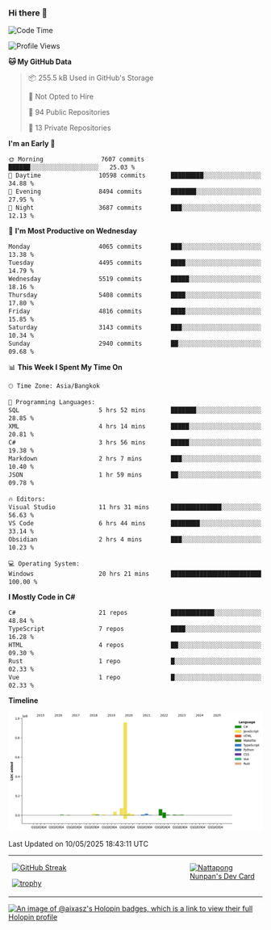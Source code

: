 ### Hi there 👋

<!--START_SECTION:waka-->
![Code Time](http://img.shields.io/badge/Code%20Time-2%2C264%20hrs%206%20mins-blue)

![Profile Views](http://img.shields.io/badge/Profile%20Views-0-blue)

**🐱 My GitHub Data** 

> 📦 255.5 kB Used in GitHub's Storage 
 > 
> 🚫 Not Opted to Hire
 > 
> 📜 94 Public Repositories 
 > 
> 🔑 13 Private Repositories 
 > 
**I'm an Early 🐤** 

```text
🌞 Morning                7607 commits        ██████░░░░░░░░░░░░░░░░░░░   25.03 % 
🌆 Daytime                10598 commits       █████████░░░░░░░░░░░░░░░░   34.88 % 
🌃 Evening                8494 commits        ███████░░░░░░░░░░░░░░░░░░   27.95 % 
🌙 Night                  3687 commits        ███░░░░░░░░░░░░░░░░░░░░░░   12.13 % 
```
📅 **I'm Most Productive on Wednesday** 

```text
Monday                   4065 commits        ███░░░░░░░░░░░░░░░░░░░░░░   13.38 % 
Tuesday                  4495 commits        ████░░░░░░░░░░░░░░░░░░░░░   14.79 % 
Wednesday                5519 commits        █████░░░░░░░░░░░░░░░░░░░░   18.16 % 
Thursday                 5408 commits        ████░░░░░░░░░░░░░░░░░░░░░   17.80 % 
Friday                   4816 commits        ████░░░░░░░░░░░░░░░░░░░░░   15.85 % 
Saturday                 3143 commits        ███░░░░░░░░░░░░░░░░░░░░░░   10.34 % 
Sunday                   2940 commits        ██░░░░░░░░░░░░░░░░░░░░░░░   09.68 % 
```


📊 **This Week I Spent My Time On** 

```text
🕑︎ Time Zone: Asia/Bangkok

💬 Programming Languages: 
SQL                      5 hrs 52 mins       ███████░░░░░░░░░░░░░░░░░░   28.85 % 
XML                      4 hrs 14 mins       █████░░░░░░░░░░░░░░░░░░░░   20.81 % 
C#                       3 hrs 56 mins       █████░░░░░░░░░░░░░░░░░░░░   19.38 % 
Markdown                 2 hrs 7 mins        ███░░░░░░░░░░░░░░░░░░░░░░   10.40 % 
JSON                     1 hr 59 mins        ██░░░░░░░░░░░░░░░░░░░░░░░   09.78 % 

🔥 Editors: 
Visual Studio            11 hrs 31 mins      ██████████████░░░░░░░░░░░   56.63 % 
VS Code                  6 hrs 44 mins       ████████░░░░░░░░░░░░░░░░░   33.14 % 
Obsidian                 2 hrs 4 mins        ███░░░░░░░░░░░░░░░░░░░░░░   10.23 % 

💻 Operating System: 
Windows                  20 hrs 21 mins      █████████████████████████   100.00 % 
```

**I Mostly Code in C#** 

```text
C#                       21 repos            ████████████░░░░░░░░░░░░░   48.84 % 
TypeScript               7 repos             ████░░░░░░░░░░░░░░░░░░░░░   16.28 % 
HTML                     4 repos             ██░░░░░░░░░░░░░░░░░░░░░░░   09.30 % 
Rust                     1 repo              █░░░░░░░░░░░░░░░░░░░░░░░░   02.33 % 
Vue                      1 repo              █░░░░░░░░░░░░░░░░░░░░░░░░   02.33 % 
```



**Timeline**

![Lines of Code chart](https://raw.githubusercontent.com/aixasz/aixasz/main/assets/bar_graph.png)


 Last Updated on 10/05/2025 18:43:11 UTC
<!--END_SECTION:waka-->

<table>
<tr>
<td width="70%" valign="top">
 
 [![GitHub Streak](http://github-readme-streak-stats.herokuapp.com?user=aixasz&theme=github-dark&hide_border=true&date_format=%5BY%20%5DM%20j)](https://git.io/streak-stats)

 [![trophy](https://github-profile-trophy.vercel.app/?username=aixasz&theme=onedark)](https://github.com/ryo-ma/github-profile-trophy)
 </td>
<td width="30%" valign="top">
 
<a href="https://app.daily.dev/aixasz"><img src="https://api.daily.dev/devcards/403207936e6547c9a85ea449e9f3abe8.png?r=re8" alt="Nattapong Nunpan's Dev Card"/></a>

 </td>
</tr>
</table>

[![An image of @aixasz's Holopin badges, which is a link to view their full Holopin profile](https://holopin.me/aixasz)](https://holopin.io/@aixasz)
 
